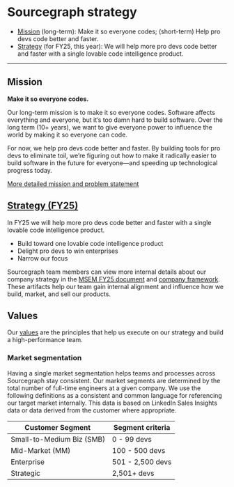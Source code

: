 # Sourcegraph strategy

- [Mission](#mission) (long-term): Make it so everyone codes; (short-term) Help pro devs code better and faster.
- [Strategy](#strategy) (for FY25, this year): We will help more pro devs code better and faster with a single lovable code intelligence product.

---

## Mission

**Make it so everyone codes.**

Our long-term mission is to make it so everyone codes.
Software affects everything and everyone, but it’s too damn hard to build software. Over the long term (10+ years), we want to give everyone power to influence the world by making it so everyone can code.

For now, we help pro devs code better and faster.
By building tools for pro devs to eliminate toil, we’re figuring out how to make it radically easier to build software in the future for everyone—and speeding up technological progress today.

[More detailed mission and problem statement](https://docs.google.com/document/d/16FRo6n3iyIFupd5A2OtehAvfUo1P2qxQKNYWLpEdEUE/edit)

## [Strategy (FY25)](https://docs.google.com/document/d/1Ju2SwpRCcIAC65kCu60QM8rnsn8YDTmkNAKO5xkl0ZY/edit#heading=h.ev1rhjc47atd)

In FY25 we will help more pro devs code better and faster with a single lovable code intelligence product.

- Build toward one lovable code intelligence product
- Delight pro devs to win enterprises
- Narrow our focus

Sourcegraph team members can view more internal details about our company strategy in the [MSEM FY25 document](https://docs.google.com/document/d/1Ju2SwpRCcIAC65kCu60QM8rnsn8YDTmkNAKO5xkl0ZY/edit#heading=h.ev1rhjc47atd) and [company framework](https://docs.google.com/document/d/127S8cGKrYi2g8CVjMO3fpT33Ld_ZpT7_1UgbAvlqGC0/edit?usp=sharing). These artifacts help our team gain internal alignment and influence how we build, market, and sell our products.

## Values

Our [values](../../company-info-and-process/values/index.md) are the principles that help us execute on our strategy and build a high-performance team.

### Market segmentation

Having a single market segmentation helps teams and processes across Sourcegraph stay consistent. Our market segments are determined by the total number of full-time engineers at a given company. We use the following definitions as a consistent and common language for referencing our target market internally. This data is based on LinkedIn Sales Insights data or data derived from the customer where appropriate.

| <div style="width:215px">Customer Segment</div> | Segment criteria |
| ----------------------------------------------- | ---------------- |
| Small-to-Medium Biz (SMB)                       | 0 - 99 devs      |
| Mid-Market (MM)                                 | 100 - 500 devs   |
| Enterprise                                      | 501 - 2,500 devs |
| Strategic                                       | 2,501+ devs      |
